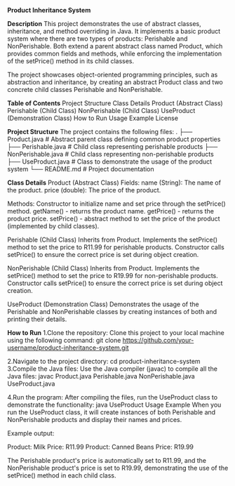 **Product Inheritance System**

**Description**
This project demonstrates the use of abstract classes, inheritance, and method overriding in Java. It implements a basic product system where there are two types of products: Perishable and NonPerishable. Both extend a parent abstract class named Product, which provides common fields and methods, while enforcing the implementation of the setPrice() method in its child classes.

The project showcases object-oriented programming principles, such as abstraction and inheritance, by creating an abstract Product class and two concrete child classes Perishable and NonPerishable.

**Table of Contents**
Project Structure
Class Details
Product (Abstract Class)
Perishable (Child Class)
NonPerishable (Child Class)
UseProduct (Demonstration Class)
How to Run
Usage Example
License

**Project Structure**
The project contains the following files:
.
├── Product.java         # Abstract parent class defining common product properties
├── Perishable.java      # Child class representing perishable products
├── NonPerishable.java   # Child class representing non-perishable products
├── UseProduct.java      # Class to demonstrate the usage of the product system
└── README.md            # Project documentation

**Class Details**
Product (Abstract Class)
Fields:
name (String): The name of the product.
price (double): The price of the product.

Methods:
Constructor to initialize name and set price through the setPrice() method.
getName() - returns the product name.
getPrice() - returns the product price.
setPrice() - abstract method to set the price of the product (implemented by child classes).

Perishable (Child Class)
Inherits from Product.
Implements the setPrice() method to set the price to R11.99 for perishable products.
Constructor calls setPrice() to ensure the correct price is set during object creation.

NonPerishable (Child Class)
Inherits from Product.
Implements the setPrice() method to set the price to R19.99 for non-perishable products.
Constructor calls setPrice() to ensure the correct price is set during object creation.

UseProduct (Demonstration Class)
Demonstrates the usage of the Perishable and NonPerishable classes by creating instances of both and printing their details.

**How to Run**
1.Clone the repository:
Clone this project to your local machine using the following command:
git clone https://github.com/your-username/product-inheritance-system.git

2.Navigate to the project directory:
cd product-inheritance-system
3.Compile the Java files: Use the Java compiler (javac) to compile all the Java files:
javac Product.java Perishable.java NonPerishable.java UseProduct.java

4.Run the program: After compiling the files, run the UseProduct class to demonstrate the functionality:
java UseProduct
Usage Example
When you run the UseProduct class, it will create instances of both Perishable and NonPerishable products and display their names and prices.

Example output:

Product: Milk
Price: R11.99
Product: Canned Beans
Price: R19.99

The Perishable product's price is automatically set to R11.99, and the NonPerishable product's price is set to R19.99, demonstrating the use of the setPrice() method in each child class.
